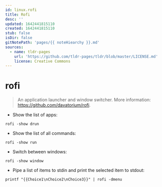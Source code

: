 ```yaml
---
id: linux.rofi
title: Rofi
desc: ''
updated: 1642441815110
created: 1642441815110
stub: false
isDir: false
gitNotePath: 'pages/{{ noteHiearchy }}.md'
sources:
  - name: tldr-pages
    url: 'https://github.com/tldr-pages/tldr/blob/master/LICENSE.md'
    license: Creative Commons
---
```

# rofi

> An application launcher and window switcher.
> More information: <https://github.com/davatorium/rofi>.

- Show the list of apps:

`rofi -show drun`

- Show the list of all commands:

`rofi -show run`

- Switch between windows:

`rofi -show window`

- Pipe a list of items to stdin and print the selected item to stdout:

`printf "{{Choice1\nChoice2\nChoice3}}" | rofi -dmenu`

